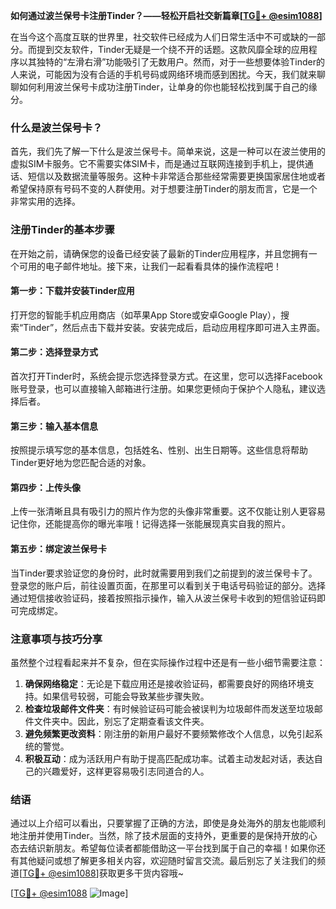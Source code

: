 **如何通过波兰保号卡注册Tinder？——轻松开启社交新篇章[[TG💪+ @esim1088](https://t.me/s/esim1088)]**

在当今这个高度互联的世界里，社交软件已经成为人们日常生活中不可或缺的一部分。而提到交友软件，Tinder无疑是一个绕不开的话题。这款风靡全球的应用程序以其独特的“左滑右滑”功能吸引了无数用户。然而，对于一些想要体验Tinder的人来说，可能因为没有合适的手机号码或网络环境而感到困扰。今天，我们就来聊聊如何利用波兰保号卡成功注册Tinder，让单身的你也能轻松找到属于自己的缘分。

### 什么是波兰保号卡？

首先，我们先了解一下什么是波兰保号卡。简单来说，这是一种可以在波兰使用的虚拟SIM卡服务。它不需要实体SIM卡，而是通过互联网连接到手机上，提供通话、短信以及数据流量等服务。这种卡非常适合那些经常需要更换国家居住地或者希望保持原有号码不变的人群使用。对于想要注册Tinder的朋友而言，它是一个非常实用的选择。

### 注册Tinder的基本步骤

在开始之前，请确保您的设备已经安装了最新的Tinder应用程序，并且您拥有一个可用的电子邮件地址。接下来，让我们一起看看具体的操作流程吧！

#### 第一步：下载并安装Tinder应用
打开您的智能手机应用商店（如苹果App Store或安卓Google Play），搜索“Tinder”，然后点击下载并安装。安装完成后，启动应用程序即可进入主界面。

#### 第二步：选择登录方式
首次打开Tinder时，系统会提示您选择登录方式。在这里，您可以选择Facebook账号登录，也可以直接输入邮箱进行注册。如果您更倾向于保护个人隐私，建议选择后者。

#### 第三步：输入基本信息
按照提示填写您的基本信息，包括姓名、性别、出生日期等。这些信息将帮助Tinder更好地为您匹配合适的对象。

#### 第四步：上传头像
上传一张清晰且具有吸引力的照片作为您的头像非常重要。这不仅能让别人更容易记住你，还能提高你的曝光率哦！记得选择一张能展现真实自我的照片。

#### 第五步：绑定波兰保号卡
当Tinder要求验证您的身份时，此时就需要用到我们之前提到的波兰保号卡了。登录您的账户后，前往设置页面，在那里可以看到关于电话号码验证的部分。选择通过短信接收验证码，接着按照指示操作，输入从波兰保号卡收到的短信验证码即可完成绑定。

### 注意事项与技巧分享

虽然整个过程看起来并不复杂，但在实际操作过程中还是有一些小细节需要注意：

1. **确保网络稳定**：无论是下载应用还是接收验证码，都需要良好的网络环境支持。如果信号较弱，可能会导致某些步骤失败。
2. **检查垃圾邮件文件夹**：有时候验证码可能会被误判为垃圾邮件而发送至垃圾邮件文件夹中。因此，别忘了定期查看该文件夹。
3. **避免频繁更改资料**：刚注册的新用户最好不要频繁修改个人信息，以免引起系统的警觉。
4. **积极互动**：成为活跃用户有助于提高匹配成功率。试着主动发起对话，表达自己的兴趣爱好，这样更容易吸引志同道合的人。

### 结语

通过以上介绍可以看出，只要掌握了正确的方法，即使是身处海外的朋友也能顺利地注册并使用Tinder。当然，除了技术层面的支持外，更重要的是保持开放的心态去结识新朋友。希望每位读者都能借助这一平台找到属于自己的幸福！如果你还有其他疑问或想了解更多相关内容，欢迎随时留言交流。最后别忘了关注我们的频道[[TG💪+ @esim1088](https://t.me/s/esim1088)]获取更多干货内容哦~ 

[[TG💪+ @esim1088](https://t.me/s/esim1088) ![Image](https://i.postimg.cc/4NQfJmqS/Snipaste-2025-05-13-00-14-12.png)]
